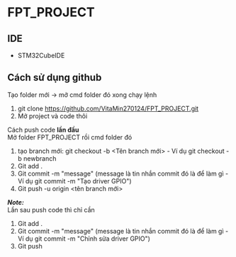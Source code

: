 # FPT_PROJECT
## IDE
- STM32CubeIDE

## Cách sử dụng github
Tạo folder mới -> mở cmd folder đó xong chạy lệnh 
1. git clone https://github.com/VitaMin270124/FPT_PROJECT.git
2. Mở project và code thôi

Cách push code **lần đầu**  
Mở folder FPT_PROJECT rồi cmd folder đó
1. tạo branch mới: git checkout -b <Tên branch mới> - Ví dụ git checkout -b newbranch
3. Git add .
4. Git commit -m "message" (message là tin nhắn commit đó là để làm gì - Ví dụ git commit -m "Tạo driver GPIO")
2. Git push -u origin <tên branch mới>

***Note:***  
Lần sau push code thì chỉ cần
1. Git add .
2. Git commit -m "message" (message là tin nhắn commit đó là để làm gì - Ví dụ git commit -m "Chỉnh sửa driver GPIO")
3. Git push

